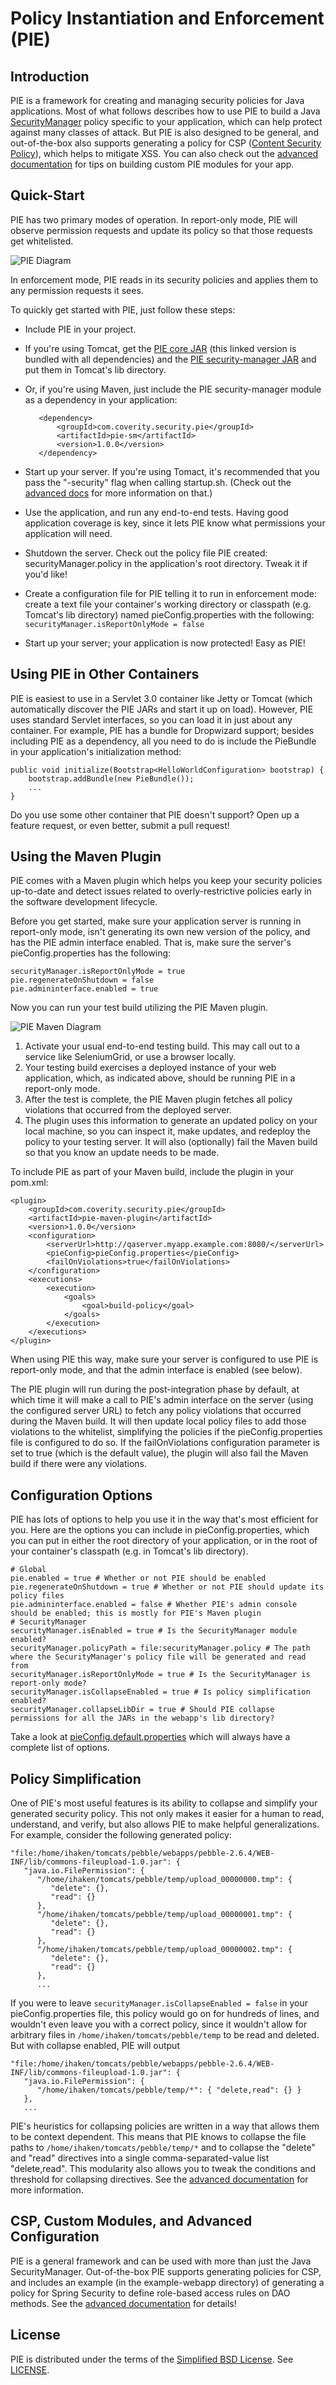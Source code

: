 Policy Instantiation and Enforcement (PIE)
==========================================

Introduction
------------

PIE is a framework for creating and managing security policies for Java applications. Most of what follows describes how
to use PIE to build a Java [SecurityManager](http://docs.oracle.com/javase/7/docs/api/java/lang/SecurityManager.html)
policy specific to your application, which can help protect against many classes of attack. But PIE is also designed to
be general, and out-of-the-box also supports generating a policy for CSP
([Content Security Policy](http://www.w3.org/TR/CSP/)), which helps to mitigate XSS. You can also check out the
[advanced documentation](docs/ADVANCED.md) for tips on building custom PIE modules for your app.

Quick-Start
-----------

PIE has two primary modes of operation. In report-only mode, PIE will observe permission requests and update its policy
so that those requests get whitelisted.

![PIE Diagram](docs/pie-diagram.png)

In enforcement mode, PIE reads in its security policies and applies them to any permission requests it sees.

To quickly get started with PIE, just follow these steps:
* Include PIE in your project.
 * If you're using Tomcat, get the
 [PIE core JAR](https://repo1.maven.org/maven2/com/coverity/security/pie/pie-core/1.0.0/pie-core-1.0.0-with-deps.jar)
 (this linked version is bundled with all dependencies) and the [PIE security-manager JAR](https://repo1.maven.org/maven2/com/coverity/security/pie/pie-sm/1.0.0/pie-sm-1.0.0.jar) and put them in Tomcat's lib directory.
 * Or, if you're using Maven, just include the PIE security-manager module as a dependency in your application:

          <dependency>
              <groupId>com.coverity.security.pie</groupId>
              <artifactId>pie-sm</artifactId>
              <version>1.0.0</version>
          </dependency>
* Start up your server. If you're using Tomact, it's recommended that you pass the "-security" flag when calling
startup.sh. (Check out the [advanced docs](docs/ADVANCED.md) for more information on that.)
* Use the application, and run any end-to-end tests. Having good application coverage is key, since it lets PIE know
what permissions your application will need.
* Shutdown the server. Check out the policy file PIE created: securityManager.policy in the application's root
directory. Tweak it if you'd like!
* Create a configuration file for PIE telling it to run in enforcement mode: create a text file your container's working
directory or classpath (e.g. Tomcat's lib directory) named pieConfig.properties with the following:
`securityManager.isReportOnlyMode = false`
* Start up your server; your application is now protected! Easy as PIE!

Using PIE in Other Containers
-----------------------------

PIE is easiest to use in a Servlet 3.0 container like Jetty or Tomcat (which automatically discover the PIE JARs and
start it up on load). However, PIE uses standard Servlet interfaces, so you can load it in just about any container. For
example, PIE has a bundle for Dropwizard support; besides including PIE as a dependency, all you need to do is include
the PieBundle in your application's initialization method:

    public void initialize(Bootstrap<HelloWorldConfiguration> bootstrap) {
        bootstrap.addBundle(new PieBundle());
        ...
    }
 
Do you use some other container that PIE doesn't support? Open up a feature request, or even better, submit a pull
request!


Using the Maven Plugin
----------------------

PIE comes with a Maven plugin which helps you keep your security policies up-to-date and detect issues related to
overly-restrictive policies early in the software development lifecycle.

Before you get started, make sure your application server is running in report-only mode, isn't generating its own new
version of the policy, and has the PIE admin interface enabled. That is, make sure the server's pieConfig.properties has
the following:

    securityManager.isReportOnlyMode = true
    pie.regenerateOnShutdown = false
    pie.admininterface.enabled = true

Now you can run your test build utilizing the PIE Maven plugin.

![PIE Maven Diagram](docs/pie-maven-diagram.png)

1. Activate your usual end-to-end testing build. This may call out to a service like SeleniumGrid, or use a browser
locally.
2. Your testing build exercises a deployed instance of your web application, which, as indicated above, should be
running PIE in a report-only mode.
3. After the test is complete, the PIE Maven plugin fetches all policy violations that occurred from the deployed
server.
4. The plugin uses this information to generate an updated policy on your local machine, so you can inspect it, make
updates, and redeploy the policy to your testing server. It will also (optionally) fail the Maven build so that you know
an update needs to be made.

To include PIE as part of your Maven build, include the plugin in your pom.xml:

    <plugin>
        <groupId>com.coverity.security.pie</groupId>
        <artifactId>pie-maven-plugin</artifactId>
        <version>1.0.0</version>
        <configuration>
            <serverUrl>http://qaserver.myapp.example.com:8080/</serverUrl>
            <pieConfig>pieConfig.properties</pieConfig>
            <failOnViolations>true</failOnViolations>
        </configuration>
        <executions>
            <execution>
                <goals>
                    <goal>build-policy</goal>
                </goals>
            </execution>
        </executions>
    </plugin>

When using PIE this way, make sure your server is configured to use PIE is report-only mode, and that the admin
interface is enabled (see below).

The PIE plugin will run during the post-integration phase by default, at which time it will make a call to PIE's admin
interface on the server (using the configured server URL) to fetch any policy violations that occurred during the Maven
build. It will then update local policy files to add those violations to the whitelist, simplifying the policies if the
pieConfig.properties file is configured to do so. If the failOnViolations configuration parameter is set to true (which
is the default value), the plugin will also fail the Maven build if there were any violations.

Configuration Options
---------------------

PIE has lots of options to help you use it in the way that's most efficient for you. Here are the options you can
include in pieConfig.properties, which you can put in either the root directory of your application, or in the root of
your container's classpath (e.g. in Tomcat's lib directory).

    # Global
    pie.enabled = true # Whether or not PIE should be enabled
    pie.regenerateOnShutdown = true # Whether or not PIE should update its policy files
    pie.admininterface.enabled = false # Whether PIE's admin console should be enabled; this is mostly for PIE's Maven plugin
    # SecurityManager
    securityManager.isEnabled = true # Is the SecurityManager module enabled?
    securityManager.policyPath = file:securityManager.policy # The path where the SecurityManager's policy file will be generated and read from
    securityManager.isReportOnlyMode = true # Is the SecurityManager is report-only mode?
    securityManager.isCollapseEnabled = true # Is policy simplification enabled?
    securityManager.collapseLibDir = true # Should PIE collapse permissions for all the JARs in the webapp's lib directory?

Take a look at [pieConfig.default.properties](pie-core/src/main/resources/pieConfig.default.properties) which will
always have a complete list of options.

Policy Simplification
---------------------

One of PIE's most useful features is its ability to collapse and simplify your generated security policy. This not only
makes it easier for a human to read, understand, and verify, but also allows PIE to make helpful generalizations. For
example, consider the following generated policy:

    "file:/home/ihaken/tomcats/pebble/webapps/pebble-2.6.4/WEB-INF/lib/commons-fileupload-1.0.jar": {
       "java.io.FilePermission": {
          "/home/ihaken/tomcats/pebble/temp/upload_00000000.tmp": {
             "delete": {},
             "read": {}
          },
          "/home/ihaken/tomcats/pebble/temp/upload_00000001.tmp": {
             "delete": {},
             "read": {}
          },
          "/home/ihaken/tomcats/pebble/temp/upload_00000002.tmp": {
             "delete": {},
             "read": {}
          },
          ...
If you were to leave `securityManager.isCollapseEnabled = false` in your pieConfig.properties file, this policy would go
on for hundreds of lines, and wouldn't even leave you with a correct policy, since it wouldn't allow for arbitrary files
in `/home/ihaken/tomcats/pebble/temp` to be read and deleted. But with collapse enabled, PIE will output

    "file:/home/ihaken/tomcats/pebble/webapps/pebble-2.6.4/WEB-INF/lib/commons-fileupload-1.0.jar": {
       "java.io.FilePermission": {
          "/home/ihaken/tomcats/pebble/temp/*": { "delete,read": {} }
       },
       ...

PIE's heuristics for collapsing policies are written in a way that allows them to be context dependent. This means that
PIE knows to collapse the file paths to `/home/ihaken/tomcats/pebble/temp/*` and to collapse the "delete" and "read"
directives into a single comma-separated-value list "delete,read". This modularity also allows you to tweak the
conditions and threshold for collapsing directives. See the [advanced documentation](docs/ADVANCED.md) for more
information.

CSP, Custom Modules, and Advanced Configuration
-----------------------------------------------

PIE is a general framework and can be used with more than just the Java SecurityManager. Out-of-the-box PIE supports
generating policies for CSP, and includes an example (in the example-webapp directory) of generating a policy for Spring
Security to define role-based access rules on DAO methods. See the [advanced documentation](docs/ADVANCED.md) for
details!

License
-------

PIE is distributed under the terms of the
[Simplified BSD License](https://en.wikipedia.org/wiki/Simplified_BSD_License#2-clause_license_.28.22Simplified_BSD_License.22_or_.22FreeBSD_License.22.29).
See [LICENSE](LICENSE).
